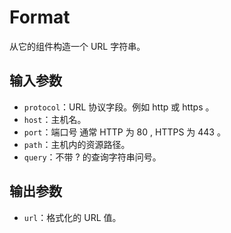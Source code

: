 # Format

从它的组件构造一个 URL 字符串。

## 输入参数

- `protocol`：URL 协议字段。例如 http 或 https 。
- `host`：主机名。
- `port`：端口号 通常 HTTP 为 80 , HTTPS 为 443 。
- `path`：主机内的资源路径。
- `query`：不带 ? 的查询字符串问号。

## 输出参数

- `url`：格式化的 URL 值。
